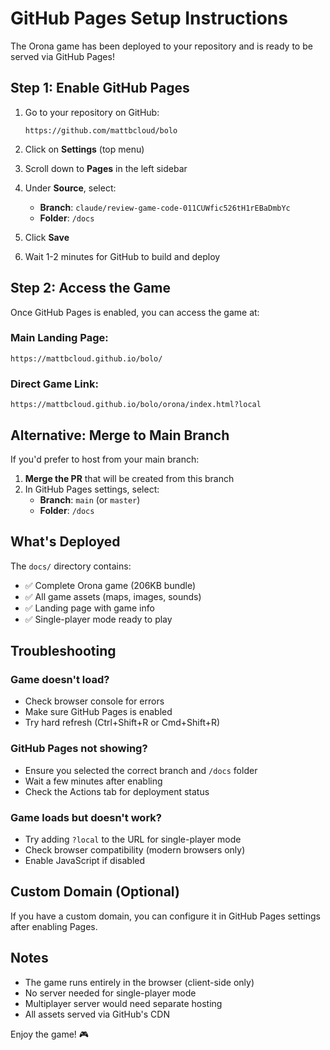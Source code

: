# GitHub Pages Setup Instructions

The Orona game has been deployed to your repository and is ready to be served via GitHub Pages!

## Step 1: Enable GitHub Pages

1. Go to your repository on GitHub:
   ```
   https://github.com/mattbcloud/bolo
   ```

2. Click on **Settings** (top menu)

3. Scroll down to **Pages** in the left sidebar

4. Under **Source**, select:
   - **Branch**: `claude/review-game-code-011CUWfic526tH1rEBaDmbYc`
   - **Folder**: `/docs`

5. Click **Save**

6. Wait 1-2 minutes for GitHub to build and deploy

## Step 2: Access the Game

Once GitHub Pages is enabled, you can access the game at:

### Main Landing Page:
```
https://mattbcloud.github.io/bolo/
```

### Direct Game Link:
```
https://mattbcloud.github.io/bolo/orona/index.html?local
```

## Alternative: Merge to Main Branch

If you'd prefer to host from your main branch:

1. **Merge the PR** that will be created from this branch
2. In GitHub Pages settings, select:
   - **Branch**: `main` (or `master`)
   - **Folder**: `/docs`

## What's Deployed

The `docs/` directory contains:
- ✅ Complete Orona game (206KB bundle)
- ✅ All game assets (maps, images, sounds)
- ✅ Landing page with game info
- ✅ Single-player mode ready to play

## Troubleshooting

### Game doesn't load?
- Check browser console for errors
- Make sure GitHub Pages is enabled
- Try hard refresh (Ctrl+Shift+R or Cmd+Shift+R)

### GitHub Pages not showing?
- Ensure you selected the correct branch and `/docs` folder
- Wait a few minutes after enabling
- Check the Actions tab for deployment status

### Game loads but doesn't work?
- Try adding `?local` to the URL for single-player mode
- Check browser compatibility (modern browsers only)
- Enable JavaScript if disabled

## Custom Domain (Optional)

If you have a custom domain, you can configure it in GitHub Pages settings after enabling Pages.

## Notes

- The game runs entirely in the browser (client-side only)
- No server needed for single-player mode
- Multiplayer server would need separate hosting
- All assets served via GitHub's CDN

Enjoy the game! 🎮
